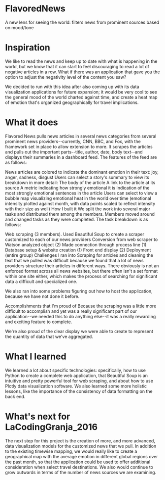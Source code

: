 # FlavoredNews
A new lens for seeing the world: filters news from prominent sources based on mood/tone

# Inspiration
We like to read the news and keep up to date with what is happening in the world, but we know that it can start to feel discouraging to read a lot of negative articles in a row. What if there was an application that gave you the option to adjust the negativity level of the content you saw?

We decided to run with this idea after also coming up with its data visualization applications for future expansion; it would be very cool to see the general mood of the world charted against time, and create a heat map of emotion that's organized geographically for travel implications.

# What it does
Flavored News pulls news articles in several news categories from several prominent news providers--currently, CNN, BBC, and Fox, with the framework set in place to allow extension to more. It scrapes the articles and pulls out the important parts--title, author, date, body text--and displays their summaries in a dashboard feed. The features of the feed are as follows:

News articles are colored to indicate the dominant emotion in their text: joy, anger, sadness, disgust
Users can select a story's summary to view its breakdown in more detail:
The body of the article
A link to the article at its source
A metric indicating how strongly emotional it is
Indication of the most strongly emotional sentences in the article
Users can select to view a bubble map visualizing emotional heat in the world over time (emotional intensity plotted against month, with data points scaled to reflect intensity with their size as well)
How I built it
We split the work into several major tasks and distributed them among the members. Members moved around and changed tasks as they were completed. The task breakdown is as follows:

Web scraping (3 members). Used Beautiful Soup to create a scraper customized to each of our news providers
Conversion from web scraper to Watson analyzed object (2)
Made connection through process line (1)
Database setup & website creation (1)
Front end display (2)
Deployment (entire group)
Challenges I ran into
Scraping for articles and cleaning the text that we pulled was difficult because we found that a lot of news providers structure their articles in different ways. There obviously is not an enforced format across all news websites, but there often isn't a set format within one site either, which makes the process of searching for significant data a difficult and specialized one.

We also ran into some problems figuring out how to host the application, because we have not done it before.

Accomplishments that I'm proud of
Because the scraping was a little more difficult to accomplish and yet was a really significant part of our application--we needed this to do anything else--it was a really rewarding and exciting feature to complete.

We're also proud of the clear display we were able to create to represent the quantity of data that we've aggregated.

# What I learned
We learned a lot about specific technologies: specifically, how to use Python to create a complete web application, that Beautiful Soup is an intuitive and pretty powerful tool for web scraping, and about how to use Plotly data visualization software. We also learned some more holistic lessons, like the importance of the consistency of data formatting on the back end.

# What's next for LaCodingGranja_2016
The next step for this project is the creation of more, and more advanced, data visualization models for the customized news that we pull. In addition to the existing timewise mapping, we would really like to create a geographical map with the average emotion in different global regions over the past month, so that the application could be used to offer additional consideration when select travel destinations. We also would continue to grow outwards in terms of the number of news sources we are examining.

